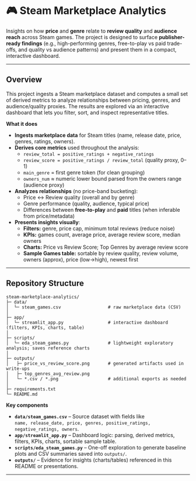 # 🎮 Steam Marketplace Analytics

Insights on how **price** and **genre** relate to **review quality** and **audience reach** across Steam games. The project is designed to surface **publisher-ready findings** (e.g., high-performing genres, free-to-play vs paid trade-offs, and quality vs audience patterns) and present them in a compact, interactive dashboard.

---

## Overview

This project ingests a Steam marketplace dataset and computes a small set of derived metrics to analyze relationships between pricing, genres, and audience/quality proxies. The results are explored via an interactive dashboard that lets you filter, sort, and inspect representative titles.

**What it does**
- **Ingests marketplace data** for Steam titles (name, release date, price, genres, ratings, owners).
- **Derives core metrics** used throughout the analysis:
  - `review_total = positive_ratings + negative_ratings`
  - `review_score = positive_ratings / review_total` (quality proxy, 0–1)
  - `main_genre` = first genre token (for clean grouping)
  - `owners_num` ≈ numeric lower bound parsed from the owners range (audience proxy)
- **Analyzes relationships** (no price-band bucketing):
  - Price ↔ Review quality (overall and by genre)
  - Genre performance (quality, audience, typical price)
  - Differences between **free-to-play** and **paid** titles (when inferable from price/metadata)
- **Presents insights visually**:
  - **Filters:** genre, price cap, minimum total reviews (reduce noise)
  - **KPIs:** games count, average price, average review score, median owners
  - **Charts:** Price vs Review Score; Top Genres by average review score
  - **Sample Games table:** sortable by review quality, review volume, owners (approx), price (low→high), newest first

---

## Repository Structure

```
steam-marketplace-analytics/
├─ data/
│  └─ steam_games.csv                  # raw marketplace data (CSV)
│
├─ app/
│  └─ streamlit_app.py                 # interactive dashboard (filters, KPIs, charts, table)
│
├─ scripts/
│  └─ eda_steam_games.py               # lightweight exploratory analysis; saves reference charts
│
├─ outputs/
│   ├─ price_vs_review_score.png       # generated artifacts used in write-ups
│   ├─ top_genres_avg_review.png
│   └─ *.csv / *.png                   # additional exports as needed
│
├─ requirements.txt
└─ README.md
```

**Key components**
- **`data/steam_games.csv`** – Source dataset with fields like  
  `name, release_date, price, genres, positive_ratings, negative_ratings, owners`.
- **`app/streamlit_app.py`** – Dashboard logic: parsing, derived metrics, filters, KPIs, charts, sortable sample table.
- **`scripts/eda_steam_games.py`** – One-off exploration to generate baseline plots and CSV summaries saved into `outputs/`.
- **`outputs/`** – Evidence for insights (charts/tables) referenced in this README or presentations.



---


